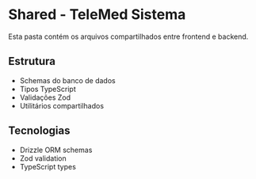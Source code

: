 # Shared - TeleMed Sistema

Esta pasta contém os arquivos compartilhados entre frontend e backend.

## Estrutura
- Schemas do banco de dados
- Tipos TypeScript
- Validações Zod
- Utilitários compartilhados

## Tecnologias
- Drizzle ORM schemas
- Zod validation
- TypeScript types